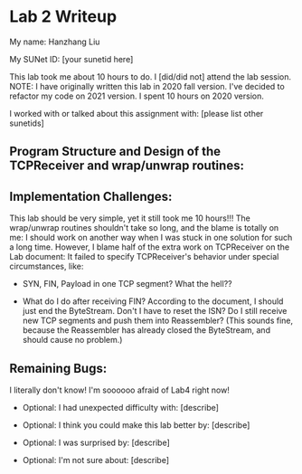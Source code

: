 Lab 2 Writeup
=============

My name: Hanzhang Liu

My SUNet ID: [your sunetid here]

This lab took me about 10 hours to do. I [did/did not] attend the lab session.
NOTE: I have originally written this lab in 2020 fall version. 
      I've decided to refactor my code on 2021 version.
      I spent 10 hours on 2020 version.

I worked with or talked about this assignment with: [please list other sunetids]

## Program Structure and Design of the TCPReceiver and wrap/unwrap routines:

## Implementation Challenges:
This lab should be very simple, yet it still took me 10 hours!!! The wrap/unwrap routines shouldn't take so long, and the blame is totally on me: I should work on another way when I was stuck in one solution for such a long time. However, I blame half of the extra work on TCPReceiver on the Lab document: It failed to specify TCPReceiver's behavior under special circumstances, like:

- SYN, FIN, Payload in one TCP segment? What the hell??

- What do I do after receiving FIN? According to the document, I should just end the ByteStream. Don't I have to reset the ISN? Do I still receive new TCP segments and push them into Reassembler? (This sounds fine, because the Reassembler has already closed the ByteStream, and should cause no problem.)

## Remaining Bugs:
I literally don't know! I'm soooooo afraid of Lab4 right now!

- Optional: I had unexpected difficulty with: [describe]

- Optional: I think you could make this lab better by: [describe]

- Optional: I was surprised by: [describe]

- Optional: I'm not sure about: [describe]
